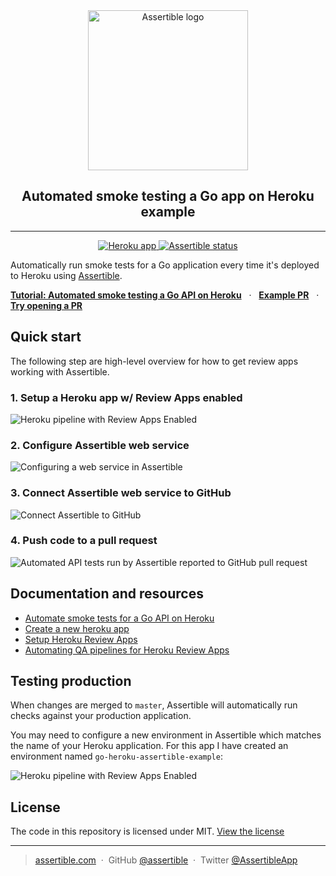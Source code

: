 <div align="center">
  <a href="https://assertible.com" target="_blank">
    <img src="https://assertible.com/images/logo/logo-horizontal-512x.png" width="256" alt="Assertible logo" title="Testing a Node.js API with Assertible"/>
  </a>
  <h2>Automated smoke testing a Go app on Heroku example</h2>
  <hr/>
  <a href="https://go-heroku-assertible-example.herokuapp.com/">
    <img title="Heroku app" src="https://heroku-badges.herokuapp.com/?app=go-heroku-assertible-example"/>
  </a>
  <a href="https://assertible.com">
      <img title="Assertible status" src="https://assertible.com/apis/1ffc0c9d-d1e7-47c2-b4d1-62bae28791fb/status?api_token=4f7732214e77f3bcde"/>
  </a>
  <br/>
</div>

Automatically run smoke tests for a Go application every time it's
deployed to Heroku using [Assertible](https://assertible.com).

[**Tutorial: Automated smoke testing a Go API on Heroku**](https://assertible.com/blog/automate-smoke-tests-for-a-go-api-on-heroku) &nbsp; &middot; &nbsp; [**Example PR**](https://github.com/assertible/go-heroku-example/pull/5) &nbsp; &middot; &nbsp; [**Try opening a PR**](https://github.com/assertible/go-heroku-example/compare)

## Quick start

The following step are high-level overview for how to get review apps
working with Assertible.

### 1. Setup a Heroku app w/ Review Apps enabled

<img
  src="https://s3-us-west-2.amazonaws.com/assertible/blog/go-heroku-dash-pipeline.png"
  alt="Heroku pipeline with Review Apps Enabled" />

### 2. Configure Assertible web service

<img
  src="https://s3-us-west-2.amazonaws.com/assertible/blog/assertible-new-service-go-heroku-example.png"
  alt="Configuring a web service in Assertible" />

### 3. Connect Assertible web service to GitHub

<img
  src="https://s3-us-west-2.amazonaws.com/assertible/blog/go-heroku-example-assertible-deployments-configuration.png"
  alt="Connect Assertible to GitHub" />

### 4. Push code to a pull request

<img
  src="https://s3-us-west-2.amazonaws.com/assertible/blog/go-heroku-assertible-successful-deployment.png"
  alt="Automated API tests run by Assertible reported to GitHub pull request" />


## Documentation and resources

- [Automate smoke tests for a Go API on Heroku](https://assertible.com/blog/automate-smoke-tests-for-a-go-api-on-heroku)
- [Create a new heroku app](https://medium.com/@freeformz/hello-world-with-go-heroku-38295332f07b)
- [Setup Heroku Review Apps](https://devcenter.heroku.com/articles/github-integration-review-apps)
- [Automating QA pipelines for Heroku Review Apps](https://assertible.com/blog/automating-qa-pipelines-for-heroku-review-apps)


## Testing production

When changes are merged to `master`, Assertible will automatically run
checks against your production application.

You may need to configure a new environment in Assertible which
matches the name of your Heroku application. For this app I have
created an environment named `go-heroku-assertible-example`:

<img
  src="https://s3-us-west-2.amazonaws.com/assertible/blog/assertible-go-heroku-assertible-example-environment.png"
  alt="Heroku pipeline with Review Apps Enabled" />


## License

The code in this repository is licensed under
MIT. [View the license](https://github.com/assertible/deployments/blob/master/LICENSE)

---

> [assertible.com](http://assertible.com) &nbsp;&middot;&nbsp;
> GitHub [@assertible](https://github.com/assertible) &nbsp;&middot;&nbsp;
> Twitter [@AssertibleApp](https://twitter.com/AssertibleApp)
